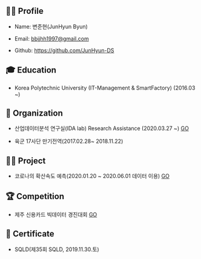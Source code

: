 ## 👨‍🎓 Profile
- Name: 변준현(JunHyun Byun)

- Email: bbjjhh1997@gmail.com

- Github: https://github.com/JunHyun-DS

## 🎓 Education
- Korea Polytechnic University (IT-Management & SmartFactory) (2016.03 ~)

## 💼 Organization
- 산업데이터분석 연구실(IDA lab) Research Assistance (2020.03.27 ~) [GO](https://koptimizer.github.io/IDALab.io/)

- 육군 17사단 만기전역(2017.02.28~ 2018.11.22)

## 👨‍💻 Project
- 코로나의 확산속도 예측(2020.01.20 ~ 2020.06.01 데이터 이용) [GO](https://github.com/JunHyun-DS/The_diffusion_rate_of_COVID-19/blob/master/%EC%BD%94%EB%A1%9C%EB%82%98%20%ED%99%95%EC%82%B0%EC%86%8D%EB%8F%84%20%EC%98%88%EC%B8%A1.pdf)

## 🏆 Competition
- 제주 신용카드 빅데이터 경진대회 [GO](https://dacon.io/competitions/official/235615/overview/)

## 🎫 Certificate
- SQLD(제35회 SQLD, 2019.11.30.토)
